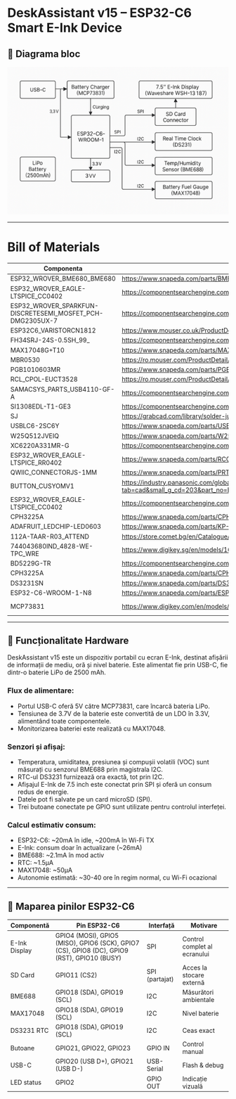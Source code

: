 # DeskAssistant v15 – ESP32-C6 Smart E-Ink Device

## 🔧 Diagrama bloc

![Diagrama Bloc](schema_bloc.png)

---

# Bill of Materials
| Componenta    | Link | Datasheet
| -------- | ------- |--------|
|ESP32_WROVER_BME680_BME680|https://www.snapeda.com/parts/BME680/Bosch/view-part/?welcome=home|https://www.snapeda.com/parts/BME680/Bosch%20Sensortec/datasheet/|
|ESP32_WROVER_EAGLE-LTSPICE_CC0402|https://componentsearchengine.com/Datasheets/2/CC0402MRX5R5BB106.pdf|https://componentsearchengine.com/part-view/CC0402MRX5R5BB106/YAGEO|
|ESP32_WROVER_SPARKFUN-DISCRETESEMI_MOSFET_PCH-DMG2305UX-7|https://componentsearchengine.com/part-view/DMG2305UX-7/Diodes%20Incorporated|https://www.diodes.com//assets/Datasheets/DMG2305UX.pdf|
|ESP32C6_VARISTORCN1812|https://www.mouser.co.uk/ProductDetail/EPCOS-TDK/B72520T0350K062?qs=dEfas%2FXlABIszF52uu7vrg%3D%3D|https://www.tdk-electronics.tdk.com/inf/75/db/CTVS_14/Surge_protection_series.pdf|
|FH34SRJ-24S-0.5SH_99_|https://componentsearchengine.com/part-view/XC6220A331MR-G/Torex|https://product.torexsemi.com/system/files/series/xc6220.pdf|
|MAX17048G+T10|https://www.snapeda.com/parts/MAX17048G+T10/Analog+Devices/view-part/?ref=eda|https://www.snapeda.com/parts/MAX17048G+T10/Analog%20Devices/datasheet/|
|MBR0530|https://ro.mouser.com/ProductDetail/KYOCERA-AVX/SD0805S020S1R0?qs=jCA%252BPfw4LHbpkAoSnwrdjw%3D%3D|https://ro.mouser.com/datasheet/2/40/schottky-3165252.pdf|
|PGB1010603MR|https://www.snapeda.com/parts/PGB1010603MR/Littelfuse/view-part/?ref=eda|https://www.snapeda.com/parts/PGB1010603MR/Littelfuse%20Inc./datasheet/|
|RCL_CPOL-EUCT3528|https://ro.mouser.com/ProductDetail/Vishay-Sprague/TR3B106K025C1300?qs=jCGqFXxTmLdffnuDkXzk1g%3D%3D|https://www.vishay.com/docs/40080/tr3.pdf|
|SAMACSYS_PARTS_USB4110-GF-A|https://componentsearchengine.com/part-view/USB4110-GF-A/GCT%20(GLOBAL%20CONNECTOR%20TECHNOLOGY)|https://gct.co/files/drawings/usb4110.pdf|
|SI1308EDL-T1-GE3|https://componentsearchengine.com/part-view/SI1308EDL-T1-GE3/Vishay|https://componentsearchengine.com/Datasheets/1/SI1308EDL-T1-GE3.pdf|
|SJ|https://grabcad.com/library/solder-jumpers-1||
|USBLC6-2SC6Y|https://www.snapeda.com/parts/USBLC6-2SC6Y/STMicroelectronics/view-part/?ref=eda|https://www.snapeda.com/parts/USBLC6-2SC6Y/STMicroelectronics/datasheet/|
|W25Q512JVEIQ|https://www.snapeda.com/parts/W25Q512JVEIQ/Winbond+Electronics/view-part/?ref=eda|https://www.snapeda.com/parts/W25Q512JVEIQ/Winbond%20Electronics/datasheet/|
|XC6220A331MR-G|https://componentsearchengine.com/part-view/XC6220A331MR-G/Torex|https://product.torexsemi.com/system/files/series/xc6220.pdf|
| ESP32_WROVER_EAGLE-LTSPICE_RR0402  | https://www.snapeda.com/parts/RC0402FR-07226RL/Yageo/view-part/    |https://www.snapeda.com/parts/RC0402FR-07226RL/Yageo/datasheet/
| QWIIC_CONNECTORJS-1MM | https://www.snapeda.com/parts/PRT-14417/SparkFun/view-part/     |https://www.snapeda.com/parts/PRT-14417/SparkFun%20Electronics/datasheet/
|BUTTON_CUSYOMV1|https://industry.panasonic.com/global/en/downloads?tab=cad&small_g_cd=203&part_no=EVQPUJ02K&q=RVZRUFVKMDJLJTdDMTMlN0MyMDMlN0MzNDU5JTdDMSU3QyU3QyU3Q2ZhbHNl|https://industry.panasonic.com/global/en/downloads?tab=catalog&small_g_cd=203&part_no=EVQPUJ02K&q=RVZRUFVKMDJLJTdDMTMlN0MyMDMlN0MzNDU5JTdDMSU3QyU3QzIlN0NmYWxzZQ%3D%3D
|ESP32_WROVER_EAGLE-LTSPICE_CC0402|https://componentsearchengine.com/part-view/CC0402MRX5R5BB106/YAGEO|https://componentsearchengine.com/Datasheets/2/CC0402MRX5R5BB106.pdf
|CPH3225A|https://www.snapeda.com/parts/CPH3225A/Seiko+Instruments/view-part/?ref=eda|https://www.snapeda.com/parts/CPH3225A/Seiko%20Instruments/datasheet/|
|ADAFRUIT_LEDCHIP-LED0603|https://www.snapeda.com/parts/KP-1608SURCK/Kingbright/view-part/?ref=search&t=LED%200603|https://www.snapeda.com/parts/KP-1608SURCK/Kingbright/datasheet/
|112A-TAAR-R03_ATTEND|https://store.comet.bg/en/Catalogue/Product/43497/|https://store.comet.bg/en/Catalogue/Product/43497/|
|744043680IND_4828-WE-TPC_WRE|https://www.digikey.sg/en/models/1638515|https://www.we-online.com/components/products/datasheet/744043680.pdf
|BD5229G-TR|https://componentsearchengine.com/part-view/BD5229G-TR/ROHM%20Semiconductor|https://datasheet.datasheetarchive.com/originals/distributors/Datasheets_SAMA/f2b9741ef86007909f138d561a359946.pdf|
|CPH3225A|https://www.snapeda.com/parts/CPH3225A/Seiko+Instruments/view-part/?ref=eda|https://www.snapeda.com/parts/CPH3225A/Seiko%20Instruments/datasheet/|
|DS3231SN|https://www.snapeda.com/parts/DS3231SN%23/Analog+Devices/view-part/?ref=eda|https://www.snapeda.com/parts/DS3231SN%23/Analog%20Devices/datasheet/|
|ESP32-C6-WROOM-1-N8|https://www.snapeda.com/parts/ESP32-C6-WROOM-1-N8/Espressif+Systems/view-part/?ref=eda|https://www.snapeda.com/parts/ESP32-C6-WROOM-1-N8/Espressif%20Systems/datasheet/
|MCP73831|https://www.digikey.com/en/models/1874108|https://ww1.microchip.com/downloads/aemDocuments/documents/APID/ProductDocuments/DataSheets/MCP73831-Family-Data-Sheet-DS20001984H.pdf|

---

## 🧠 Funcționalitate Hardware

DeskAssistant v15 este un dispozitiv portabil cu ecran E-Ink, destinat afișării de informații de mediu, oră și nivel baterie. Este alimentat fie prin USB-C, fie dintr-o baterie LiPo de 2500 mAh.

### Flux de alimentare:
- Portul USB-C oferă 5V către MCP73831, care încarcă bateria LiPo.
- Tensiunea de 3.7V de la baterie este convertită de un LDO în 3.3V, alimentând toate componentele.
- Monitorizarea bateriei este realizată cu MAX17048.

### Senzori și afișaj:
- Temperatura, umiditatea, presiunea și compușii volatili (VOC) sunt măsurați cu senzorul BME688 prin magistrala I2C.
- RTC-ul DS3231 furnizează ora exactă, tot prin I2C.
- Afișajul E-Ink de 7.5 inch este conectat prin SPI și oferă un consum redus de energie.
- Datele pot fi salvate pe un card microSD (SPI).
- Trei butoane conectate pe GPIO sunt utilizate pentru controlul interfeței.

### Calcul estimativ consum:
- ESP32-C6: ~20mA în idle, ~200mA în Wi-Fi TX
- E-Ink: consum doar în actualizare (~26mA)
- BME688: ~2.1mA în mod activ
- RTC: ~1.5μA
- MAX17048: ~50μA
- Autonomie estimată: ~30-40 ore în regim normal, cu Wi-Fi ocazional

---

## 📌 Maparea pinilor ESP32-C6

| Componentă | Pin ESP32-C6 | Interfață | Motivare |
|------------|---------------|-----------|----------|
| E-Ink Display | GPIO4 (MOSI), GPIO5 (MISO), GPIO6 (SCK), GPIO7 (CS), GPIO8 (DC), GPIO9 (RST), GPIO10 (BUSY) | SPI | Control complet al ecranului |
| SD Card | GPIO11 (CS2) | SPI (partajat) | Acces la stocare externă |
| BME688 | GPIO18 (SDA), GPIO19 (SCL) | I2C | Măsurători ambientale |
| MAX17048 | GPIO18 (SDA), GPIO19 (SCL) | I2C | Nivel baterie |
| DS3231 RTC | GPIO18 (SDA), GPIO19 (SCL) | I2C | Ceas exact |
| Butoane | GPIO21, GPIO22, GPIO23 | GPIO IN | Control manual |
| USB-C | GPIO20 (USB D+), GPIO21 (USB D-) | USB-Serial | Flash & debug |
| LED status | GPIO2 | GPIO OUT | Indicație vizuală |


